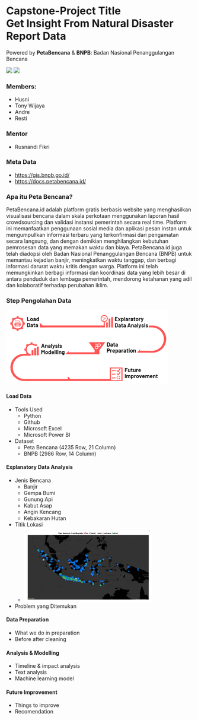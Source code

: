 # Capstone-Project Title <br>Get Insight From Natural Disaster Report Data
Powered by **PetaBencana** &amp; **BNPB**: Badan Nasional Penanggulangan Bencana
<p float="left">
  <img src="https://1.bp.blogspot.com/-OoRPhaV2C5E/YGxXDwCyf0I/AAAAAAAAIOU/U41nqGboUCo8LRqEgoTLHZ7mbHETyrpjQCLcBGAsYHQ/s888/LOGO-BNPB.png" height="200"/>
  <img src="https://petabencana.id/assets/graphics/Peta_logo.svg"  height="200"/>
</p>

### Members:
* Husni
* Tony Wijaya
* Andre
* Resti
### Mentor
* Rusnandi Fikri

### Meta Data
- https://gis.bnpb.go.id/
- https://docs.petabencana.id/

### Apa itu Peta Bencana?
PetaBencana.id adalah platform gratis berbasis website yang menghasilkan visualisasi bencana dalam skala perkotaan menggunakan laporan hasil crowdsourcing dan validasi instansi pemerintah secara real time. Platform ini memanfaatkan penggunaan sosial media dan aplikasi pesan instan untuk mengumpullkan informasi terbaru yang terkonfirmasi dari pengamatan secara langsung, dan dengan demikian menghilangkan kebutuhan pemrosesan data yang memakan waktu dan biaya. PetaBencana.id juga telah diadopsi oleh Badan Nasional Penanggulangan Bencana (BNPB) untuk memantau kejadian banjir, meningkatkan waktu tanggap, dan berbagi informasi darurat waktu kritis dengan warga. Platform ini telah memungkinkan berbagi informasi dan koordinasi data yang lebih besar di antara penduduk dan lembaga pemerintah, mendorong ketahanan yang adil dan kolaboratif terhadap perubahan iklim.

### Step Pengolahan Data
<img src="Step2PengolahanData.png"  height="200"/>

#### Load Data
* Tools Used
  * Python
  * Github
  * Microsoft Excel
  * Microsoft Power BI
* Dataset
  * Peta Bencana (4235 Row, 21 Column)
  * BNPB (2986 Row, 14 Column)  

#### Explanatory Data Analysis
* Jenis Bencana
  * Banjir
  * Gempa Bumi
  * Gunung Api
  * Kabut Asap
  * Angin Kencang
  * Kebakaran Hutan  
* Titik Lokasi
  * <img src="TitikBencana.jpg"  height="200"/>
* Problem yang Ditemukan

#### Data Preparation
* What we do in preparation
* Before after cleaning

#### Analysis & Modelling
* Timeline & impact analysis
* Text analysis
* Machine learning model

#### Future Improvement
* Things to improve
* Recomendation

